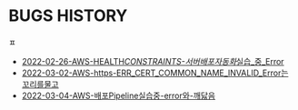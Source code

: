 # BUGS HISTORY

ㅍ

- [2022-02-26-AWS-HEALTH*CONSTRAINTS-서버배포자동화*실습\_중\_Error](./2022-02-26-AWS-HEALTH_CONSTRAINTS-서버배포자동화_실습_중_Error/2022-02-26-AWS-HEALTH_CONSTRAINTS-서버배포자동화_실습_중_Error.md)
- [2022-03-02-AWS-https-ERR_CERT_COMMON_NAME_INVALID_Error는꼬리를물고](./2022-03-02-AWS-https-ERR_CERT_COMMON_NAME_INVALID_Error는꼬리를물고/2022-03-02-AWS-https-ERR_CERT_COMMON_NAME_INVALID_Error는꼬리를물고.md)
- [2022-03-04-AWS-배포Pipeline실습중-error와-깨닳음](./2022-03-04-AWS-배포Pipeline실습중-error와-깨닳음/2022-03-04-AWS-배포Pipeline실습중-error와-깨닳음.md)
